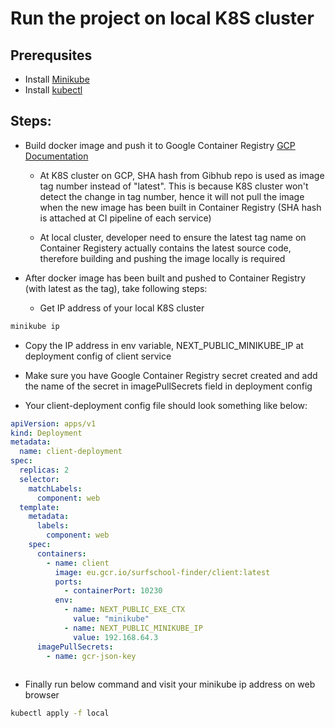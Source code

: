 # Run the project on local K8S cluster

## Prerequsites

- Install [Minikube](https://minikube.sigs.k8s.io/docs/start/)
- Install [kubectl](https://kubernetes.io/docs/tasks/tools/install-kubectl/)


## Steps: 
- Build docker image and push it to Google Container Registry [GCP Documentation](https://cloud.google.com/container-registry/docs/pushing-and-pulling)

    - At K8S cluster on GCP, SHA hash from Gibhub repo is used as image tag number instead of "latest". This is because K8S cluster won't detect the change in tag number, hence it will not pull the image when the new image has been built in Container Registry (SHA hash is attached at CI pipeline of each service)

    - At local cluster, developer need to ensure the latest tag name on Container Registery actually contains the latest source code, therefore building and pushing the image locally is required

- After docker image has been built and pushed to Container Registry (with latest as the tag), take following steps:

    - Get IP address of your local K8S cluster

```bash
minikube ip
```
- Copy the IP address in env variable, NEXT_PUBLIC_MINIKUBE_IP at deployment config of client service

- Make sure you have Google Container Registry secret created and add the name of the secret in imagePullSecrets field in deployment config

- Your client-deployment config file should look something like below:

```yaml
apiVersion: apps/v1
kind: Deployment
metadata:
  name: client-deployment
spec:
  replicas: 2
  selector: 
    matchLabels:
      component: web
  template:
    metadata:
      labels:
        component: web
    spec:
      containers:
        - name: client
          image: eu.gcr.io/surfschool-finder/client:latest
          ports:
            - containerPort: 10230
          env:
            - name: NEXT_PUBLIC_EXE_CTX
              value: "minikube"
            - name: NEXT_PUBLIC_MINIKUBE_IP
              value: 192.168.64.3
      imagePullSecrets:
        - name: gcr-json-key
        
```

- Finally run below command and visit your minikube ip address on web browser

```bash
kubectl apply -f local
```






